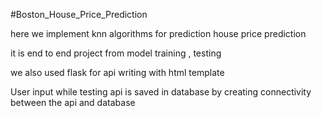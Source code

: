 #Boston_House_Price_Prediction

here we implement knn algorithms for prediction house price prediction

it is end to end project from model training , testing 

we also used flask for api writing with html template

User input while testing api is saved in database by creating connectivity between the api and database
